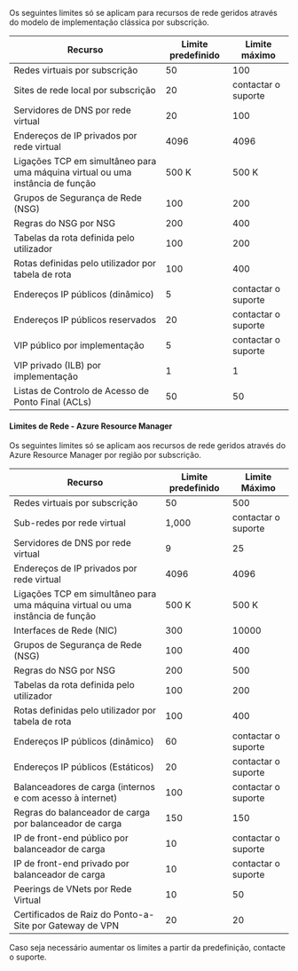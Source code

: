 Os seguintes limites só se aplicam para recursos de rede geridos através do modelo de implementação clássica por subscrição.

| Recurso | Limite predefinido | Limite máximo |
| --- | --- | --- |
| Redes virtuais por subscrição |50 |100 |
| Sites de rede local por subscrição |20 |contactar o suporte |
| Servidores de DNS por rede virtual |20 |100 |
| Endereços de IP privados por rede virtual |4096 |4096 |
| Ligações TCP em simultâneo para uma máquina virtual ou uma instância de função |500 K |500 K |
| Grupos de Segurança de Rede (NSG) |100 |200 |
| Regras do NSG por NSG |200 |400 |
| Tabelas da rota definida pelo utilizador |100 |200 |
| Rotas definidas pelo utilizador por tabela de rota |100 |400 |
| Endereços IP públicos (dinâmico) |5 |contactar o suporte |
| Endereços IP públicos reservados |20 |contactar o suporte |
| VIP público por implementação |5 |contactar o suporte |
| VIP privado (ILB) por implementação |1 |1 |
| Listas de Controlo de Acesso de Ponto Final (ACLs) |50 |50 |

#### <a name="a-nameazure-resource-manager-virtual-networking-limitsanetworking-limits---azure-resource-manager"></a><a name="azure-resource-manager-virtual-networking-limits"></a>Limites de Rede - Azure Resource Manager
Os seguintes limites só se aplicam aos recursos de rede geridos através do Azure Resource Manager por região por subscrição.

| Recurso | Limite predefinido | Limite Máximo |
| --- | --- | --- |
| Redes virtuais por subscrição |50 |500 |
| Sub-redes por rede virtual |1,000 |contactar o suporte |
| Servidores de DNS por rede virtual |9 |25 |
| Endereços de IP privados por rede virtual |4096 |4096 |
| Ligações TCP em simultâneo para uma máquina virtual ou uma instância de função |500 K |500 K |
| Interfaces de Rede (NIC) |300 |10000 |
| Grupos de Segurança de Rede (NSG) |100 |400 |
| Regras do NSG por NSG |200 |500 |
| Tabelas da rota definida pelo utilizador |100 |200 |
| Rotas definidas pelo utilizador por tabela de rota |100 |400 |
| Endereços IP públicos (dinâmico) |60 |contactar o suporte |
| Endereços IP públicos (Estáticos) |20 |contactar o suporte |
| Balanceadores de carga (internos e com acesso à internet) |100 |contactar o suporte |
| Regras do balanceador de carga por balanceador de carga |150 |150 |
| IP de front-end público por balanceador de carga |10 |contactar o suporte |
| IP de front-end privado por balanceador de carga |10 |contactar o suporte |
| Peerings de VNets por Rede Virtual |10 |50 |
| Certificados de Raiz do Ponto-a-Site por Gateway de VPN |20 |20 |

Caso seja necessário aumentar os limites a partir da predefinição, contacte o suporte.



<!--HONumber=Feb17_HO1-->


